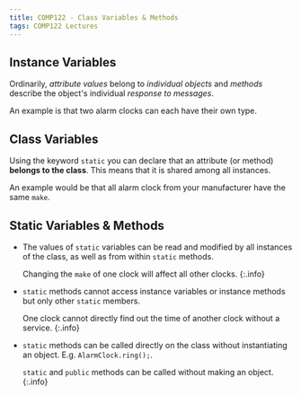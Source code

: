 ```yaml
---
title: COMP122 - Class Variables & Methods
tags: COMP122 Lectures
---
```

## Instance Variables
Ordinarily, *attribute values* belong to *individual objects* and *methods* describe the object's individual *response to messages*.

An example is that two alarm clocks can each have their  own type.

## Class Variables
Using the keyword `static` you can declare that an attribute (or method) **belongs to the class**. This means that it is shared among all instances.

An example would be that all alarm clock from your manufacturer have the same `make`.

## Static Variables & Methods
* The values of `static` variables can be read and modified  by all instances of the class, as well as from within `static` methods.
	
	Changing the `make` of one clock will affect all other clocks.
	{:.info}
	
* `static` methods cannot access instance variables or instance methods but only other `static` members.
	
	One clock cannot directly find out the time of another clock without a service.
	{:.info}
	
* `static` methods can be called directly on the class without instantiating an object. E.g. `AlarmClock.ring();`.

	`static` and `public` methods can be called without making an object.
	{:.info}